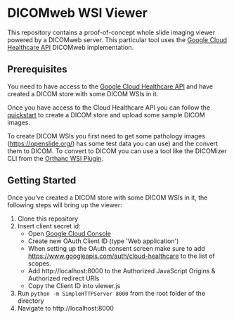 # DICOMweb WSI Viewer

This repository contains a proof-of-concept whole slide imaging viewer powered
by a DICOMweb server. This particular tool uses the
[Google Cloud Healthcare API](https://cloud.google.com/healthcare/) DICOMweb
implementation.

## Prerequisites

You need to have access to the
[Google Cloud Healthcare API](https://cloud.google.com/healthcare/) and have
created a DICOM store with some DICOM WSIs in it.

Once you have access to the Cloud Healthcare API you can follow the
[quickstart](https://cloud.google.com/healthcare/docs/quickstart) to create a
DICOM store and upload some sample DICOM images.

To create DICOM WSIs you first need to get some pathology images
(https://openslide.org/) has some test data you can use) and the convert them to
DICOM. To convert to DICOM you can use a tool like the DICOMizer CLI from the
[Orthanc WSI Plugin](https://www.orthanc-server.com/static.php?page=wsi).

## Getting Started

Once you've created a DICOM store with some DICOM WSIs in it, the following
steps will bring up the viewer:

1) Clone this repository
2) Insert client secret id:
    - Open [Google Cloud Console](https://console.cloud.google.com/apis/credentials)
    - Create new OAuth Client ID (type 'Web application')
    - When setting up the OAuth consent screen make sure to add https://www.googleapis.com/auth/cloud-healthcare to the list of scopes.
    - Add http://localhost:8000 to the Authorized JavaScript Origins & Authorized redirect URIs
    - Copy the Client ID into viewer.js
3) Run `python -m SimpleHTTPServer 8000` from the root folder of the directory
4) Navigate to http://localhost:8000

